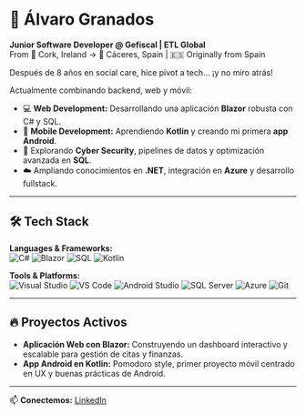 # 🚀 Álvaro Granados

**Junior Software Developer @ Gefiscal | ETL Global**  
From 📍 Cork, Ireland -> 📍 Cáceres, Spain | 🇪🇸 Originally from Spain  

Después de 8 años en social care, hice pivot a tech… ¡y no miro atrás!  

Actualmente combinando backend, web y móvil:

- 💻 **Web Development:** Desarrollando una aplicación **Blazor** robusta con C# y SQL.  
- 📱 **Mobile Development:** Aprendiendo **Kotlin** y creando mi primera **app Android**.  
- 🔐 Explorando **Cyber Security**, pipelines de datos y optimización avanzada en **SQL**.  
- ☁️ Ampliando conocimientos en **.NET**, integración en **Azure** y desarrollo fullstack.

---

## 🛠️ Tech Stack

**Languages & Frameworks:**  
![C#](https://img.shields.io/badge/C%23-239120?style=for-the-badge&logo=c-sharp&logoColor=white) 
![Blazor](https://img.shields.io/badge/Blazor-512BD4?style=for-the-badge&logo=dotnet&logoColor=white) 
![SQL](https://img.shields.io/badge/SQL-003B57?style=for-the-badge&logo=Microsoft-SQL-Server&logoColor=white) 
![Kotlin](https://img.shields.io/badge/Kotlin-0095D5?style=for-the-badge&logo=kotlin&logoColor=white)  

**Tools & Platforms:**  
![Visual Studio](https://img.shields.io/badge/Visual_Studio-5C2D91?style=for-the-badge&logo=visual-studio&logoColor=white) 
![VS Code](https://img.shields.io/badge/VS_Code-007ACC?style=for-the-badge&logo=visual-studio-code&logoColor=white) 
![Android Studio](https://img.shields.io/badge/Android_Studio-3DDC84?style=for-the-badge&logo=android-studio&logoColor=white) 
![SQL Server](https://img.shields.io/badge/SQL_Server-CC2927?style=for-the-badge&logo=microsoft-sql-server&logoColor=white) 
![Azure](https://img.shields.io/badge/Azure-0078D4?style=for-the-badge&logo=microsoft-azure&logoColor=white) 
![Git](https://img.shields.io/badge/Git-F05032?style=for-the-badge&logo=git&logoColor=white)

---

## 🔥 Proyectos Activos

- **Aplicación Web con Blazor:** Construyendo un dashboard interactivo y escalable para gestión de citas y finanzas.  
- **App Android en Kotlin:** Pomodoro style, primer proyecto móvil centrado en UX y buenas prácticas de Android.

---

📫 **Conectemos:** [LinkedIn](https://www.linkedin.com/in/alvarogranadosruiz/)

